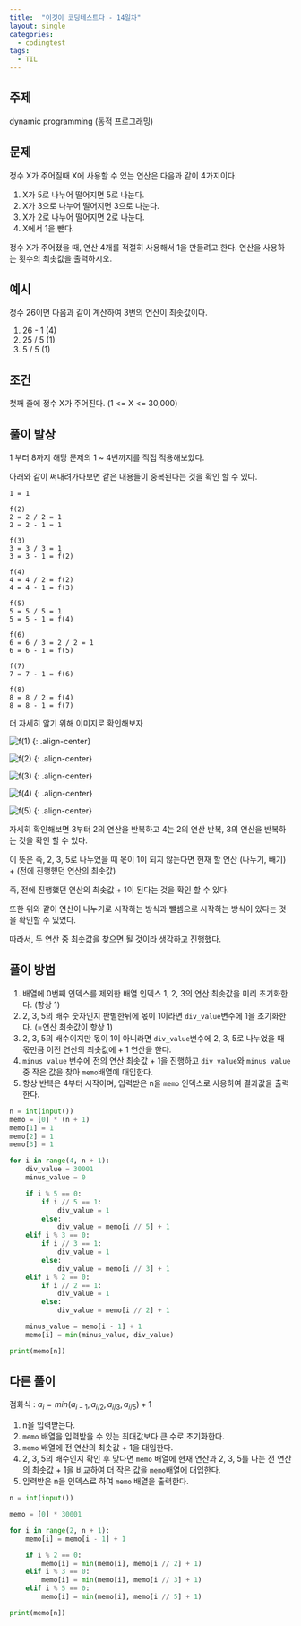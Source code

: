 ```yaml
---
title:  "이것이 코딩테스트다 - 14일차"
layout: single
categories:
  - codingtest
tags:
  - TIL
---
```


## 주제
dynamic programming (동적 프로그래밍)


## 문제
정수 X가 주어질때 X에 사용할 수 있는 연산은 다음과 같이 4가지이다.

1. X가 5로 나누어 떨어지면 5로 나눈다.
2. X가 3으로 나누어 떨어지면 3으로 나눈다.
3. X가 2로 나누어 떨어지면 2로 나눈다.
4. X에서 1을 뺀다.

정수 X가 주어졌을 때, 연산 4개를 적절히 사용해서 1을 만들려고 한다. 연산을 사용하는 횟수의 최솟값을 출력하시오.

## 예시
정수 26이면 다음과 같이 계산하여 3번의 연산이 최솟값이다.

1. 26 - 1 (4)
2. 25 / 5 (1)
3. 5 / 5 (1)

## 조건
첫째 줄에 정수 X가 주어진다. (1 <= X <= 30,000)

## 풀이 발상
1 부터 8까지 해당 문제의 1 ~ 4번까지를 직접 적용해보았다.

아래와 같이 써내려가다보면 같은 내용들이 중복된다는 것을 확인 할 수 있다.

```
1 = 1

f(2)
2 = 2 / 2 = 1
2 = 2 - 1 = 1

f(3)
3 = 3 / 3 = 1
3 = 3 - 1 = f(2)

f(4)
4 = 4 / 2 = f(2)
4 = 4 - 1 = f(3)

f(5)
5 = 5 / 5 = 1
5 = 5 - 1 = f(4)

f(6)
6 = 6 / 3 = 2 / 2 = 1
6 = 6 - 1 = f(5)

f(7)
7 = 7 - 1 = f(6)

f(8)
8 = 8 / 2 = f(4)
8 = 8 - 1 = f(7)
```

더 자세히 알기 위해 이미지로 확인해보자

![f(1)](https://github.com/user-attachments/assets/77f8a2e2-65d4-483a-9903-b11d9626347f)
{: .align-center}

![f(2)](https://github.com/user-attachments/assets/8ed7c2f2-19cb-4f53-ae2b-26d4efbfc786)
{: .align-center}

![f(3)](https://github.com/user-attachments/assets/74a9f931-c0f6-45f1-a344-452312568da5)
{: .align-center}

![f(4)](https://github.com/user-attachments/assets/8adbed56-c8a4-4974-b420-d285a5d5b638)
{: .align-center}

![f(5)](https://github.com/user-attachments/assets/11dcbc7b-e20b-4c36-b56c-7da89eed7196)
{: .align-center}

자세히 확인해보면 3부터 2의 연산을 반복하고 4는 2의 연산 반복, 3의 연산을 반복하는 것을 확인 할 수 있다.

이 뜻은 즉, 2, 3, 5로 나누었을 때 몫이 1이 되지 않는다면 현재 할 연산 (나누기, 빼기) + (전에 진행했던 연산의 최솟값)

즉, 전에 진행했던 연산의 최솟값 + 1이 된다는 것을 확인 할 수 있다.

또한 위와 같이 연산이 나누기로 시작하는 방식과 뺄셈으로 시작하는 방식이 있다는 것을 확인할 수 있었다.

따라서, 두 연산 중 최솟값을 찾으면 될 것이라 생각하고 진행했다.

## 풀이 방법
1. 배열에 0번째 인덱스를 제외한 배열 인덱스 1, 2, 3의 연산 최솟값을 미리 초기화한다. (항상 1)
2. 2, 3, 5의 배수 숫자인지 판별한뒤에 몫이 1이라면 `div_value`변수에 1을 초기화한다. (=연산 최솟값이 항상 1)
3. 2, 3, 5의 배수이지만 몫이 1이 아니라면 `div_value`변수에 2, 3, 5로 나누었을 때 몫만큼 이전 연산의 최솟값에 + 1 연산을 한다.
4. `minus_value` 변수에 전의 연산 최솟값 + 1을 진행하고 `div_value`와 `minus_value` 중 작은 값을 찾아 `memo`배열에 대입한다.
5. 항상 반복은 4부터 시작이며, 입력받은 n을 `memo` 인덱스로 사용하여 결과값을 출력한다.

```python
n = int(input())
memo = [0] * (n + 1)
memo[1] = 1
memo[2] = 1
memo[3] = 1

for i in range(4, n + 1):
    div_value = 30001
    minus_value = 0

    if i % 5 == 0:
        if i // 5 == 1:
            div_value = 1
        else:
            div_value = memo[i // 5] + 1
    elif i % 3 == 0:
        if i // 3 == 1:
            div_value = 1
        else:
            div_value = memo[i // 3] + 1
    elif i % 2 == 0:
        if i // 2 == 1:
            div_value = 1
        else:
            div_value = memo[i // 2] + 1

    minus_value = memo[i - 1] + 1
    memo[i] = min(minus_value, div_value)

print(memo[n])
```

## 다른 풀이

점화식 : $a_i = min(a_{i-1}, a_{i/2}, a_{i/3}, a_{i/5}) + 1$

1. n을 입력받는다.
2. `memo` 배열을 입력받을 수 있는 최대값보다 큰 수로 초기화한다.
3. `memo` 배열에 전 연산의 최솟값 + 1을 대입한다.
4. 2, 3, 5의 배수인지 확인 후 맞다면 `memo` 배열에 현재 연산과 2, 3, 5를 나눈 전 연산의 최솟값 + 1을 비교하여 더 작은 값을 `memo`배열에 대입한다.
5. 입력받은 n을 인덱스로 하여 `memo` 배열을 출력한다.

```python
n = int(input())

memo = [0] * 30001

for i in range(2, n + 1):
    memo[i] = memo[i - 1] + 1

    if i % 2 == 0:
        memo[i] = min(memo[i], memo[i // 2] + 1)
    elif i % 3 == 0:
        memo[i] = min(memo[i], memo[i // 3] + 1)
    elif i % 5 == 0:
        memo[i] = min(memo[i], memo[i // 5] + 1)

print(memo[n])
```










